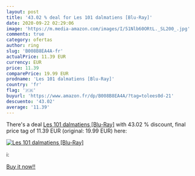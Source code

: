 ```yaml
---
layout: post
title: '43.02 % deal for Les 101 dalmatiens [Blu-Ray]'
date: 2020-09-22 02:29:06
image: 'https://m.media-amazon.com/images/I/51Nlb60ORtL._SL200_.jpg'
comments: true
category: ofertas
author: ring
slug: 'B008B8EA4A-fr'
actualPrice: 11.39 EUR
currency: EUR
price: 11.39
comparePrice: 19.99 EUR
prodname: 'Les 101 dalmatiens [Blu-Ray]'
country: 'fr'
flag: '🇫🇷'
buyurl: 'https://www.amazon.fr/dp/B008B8EA4A/?tag=tolees0d-21'
descuento: '43.02'
average: '11.39'
---
```


There's a deal [Les 101 dalmatiens [Blu-Ray]](https://www.amazon.fr/dp/B008B8EA4A/?tag=tolees0d-21)  with  43.02 % discount, final price tag of  11.39 EUR (original: 19.99 EUR) here:

[![Les 101 dalmatiens [Blu-Ray]](https://m.media-amazon.com/images/I/51Nlb60ORtL._SL200_.jpg)](https://www.amazon.fr/dp/B008B8EA4A/?tag=tolees0d-21)

ℹ️:


[Buy it now!!](https://www.amazon.fr/dp/B008B8EA4A/?tag=tolees0d-21)

